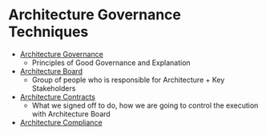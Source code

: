 # Architecture Governance Techniques
* [Architecture Governance](Arch-Governance-1-Architecture-Governance-Technique.md)
  - Principles of Good Governance and Explanation
* [Architecture Board](Arch-Governance-2-Architecture-Board.md)
  - Group of people who is responsible for Architecture + Key Stakeholders
* [Architecture Contracts](Arch-Governance-3-Architecture-Contracts.md)
  - What we signed off to do, how we are going to control the execution with Architecture Board
* [Architecture Compliance](Arch-Governance-4-Architecture-Compliance.md)
